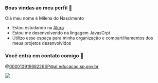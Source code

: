 ### Boas vindas ao meu perfil 💙

Olá meu nome é Milena do Nascimento

- Estou estudando na [Alura](https://www.alura.com.br)
- Estou me desenvolvendo na lingagem JavasCrpt
- Utilizo esse espaça para minha organização e compartilhamentos dos meus projetos desenvolvidos

### Você entra em contato comigo 📧

@00001091968226SP@al.educacao.sp.gov.br




![](https://media1.tenor.com/m/1Z_kaktg2tgAAAAC/anna-excited.gif)
